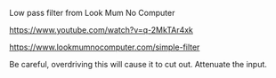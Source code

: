 Low pass filter from Look Mum No Computer

https://www.youtube.com/watch?v=q-2MkTAr4xk

https://www.lookmumnocomputer.com/simple-filter

Be careful, overdriving this will cause it to cut out. Attenuate the input.